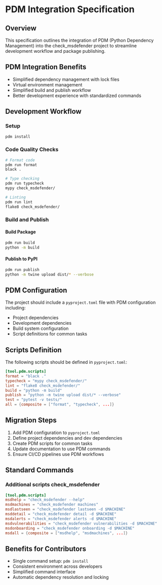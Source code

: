 # PDM Integration Specification

## Overview

This specification outlines the integration of PDM (Python Dependency Management) into the check_msdefender project to streamline development workflow and package publishing.

## PDM Integration Benefits

- Simplified dependency management with lock files
- Virtual environment management
- Simplified build and publish workflow
- Better development experience with standardized commands

## Development Workflow

### Setup
```bash
pdm install
```

### Code Quality Checks
```bash
# Format code
pdm run format
black .

# Type checking
pdm run typecheck
mypy check_msdefender/

# Linting
pdm run lint
flake8 check_msdefender/
```

### Build and Publish

#### Build Package
```bash
pdm run build
python -m build
```

#### Publish to PyPI
```bash
pdm run publish
python -m twine upload dist/* --verbose
```

## PDM Configuration

The project should include a `pyproject.toml` file with PDM configuration including:

- Project dependencies
- Development dependencies
- Build system configuration
- Script definitions for common tasks

## Scripts Definition

The following scripts should be defined in `pyproject.toml`:

```toml
[tool.pdm.scripts]
format = "black ."
typecheck = "mypy check_msdefender/"
lint = "flake8 check_msdefender/"
build = "python -m build"
publish = "python -m twine upload dist/* --verbose"
test = "pytest -v tests/"
all = {composite = ["format", "typecheck", ...]}

```

## Migration Steps

1. Add PDM configuration to `pyproject.toml`
2. Define project dependencies and dev dependencies
3. Create PDM scripts for common tasks
4. Update documentation to use PDM commands
5. Ensure CI/CD pipelines use PDM workflows

## Standard Commands

### Additional scripts check_msdefender 
```toml
[tool.pdm.scripts]
msdhelp = "check_msdefender --help"
msdmachines = "check_msdefender machines"
msdlastseen = "check_msdefender lastseen -d $MACHINE"
msddetail = "check_msdefender detail -d $MACHINE"
msdalerts = "check_msdefender alerts -d $MACHINE"
msdvulnerabilities = "check_msdefender vulnerabilities -d $MACHINE"
msdonboarding = "check_msdefender onboarding -d $MACHINE"
msdall = {composite = ["msdhelp", "msdmachines", ...]}

```

## Benefits for Contributors

- Single command setup: `pdm install`
- Consistent environment across developers
- Simplified command interface
- Automatic dependency resolution and locking